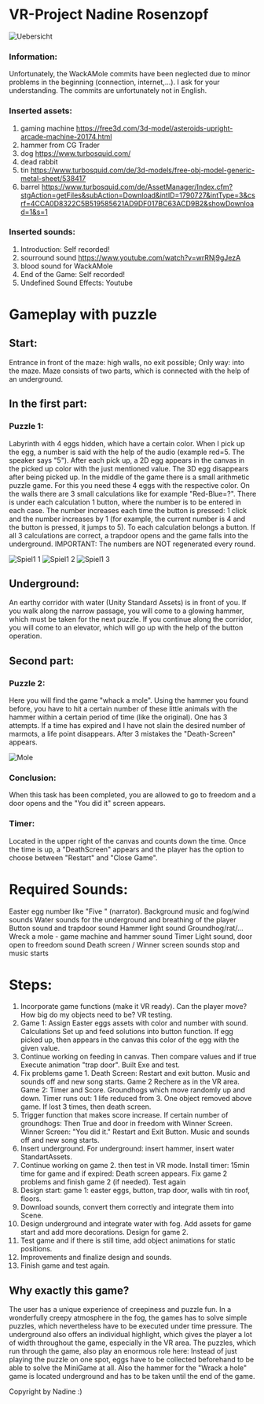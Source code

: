 # VR-Project Nadine Rosenzopf
![Uebersicht](https://user-images.githubusercontent.com/72389468/164446175-9380c068-ebab-4cfd-a22a-30196b6a0213.JPG)


### Information:
Unfortunately, the WackAMole commits have been neglected due to minor problems in the beginning (connection, internet,...). I ask for your understanding.
The commits are unfortunately not in English.

### Inserted assets:
1. gaming machine https://free3d.com/3d-model/asteroids-upright-arcade-machine-20174.html 
2. hammer from CG Trader
3. dog https://www.turbosquid.com/
4. dead rabbit
5. tin https://www.turbosquid.com/de/3d-models/free-obj-model-generic-metal-sheet/538417
6. barrel https://www.turbosquid.com/de/AssetManager/Index.cfm?stgAction=getFiles&subAction=Download&intID=1790727&intType=3&csrf=4CCA0D8322C5B519585621AD9DF017BC63ACD9B2&showDownload=1&s=1

### Inserted sounds:
1. Introduction: Self recorded!
2. sourround sound https://www.youtube.com/watch?v=wrRNj9gJezA 
3. blood sound for WackAMole
5. End of the Game: Self recorded!
6. Undefined Sound Effects: Youtube




# Gameplay with puzzle
## Start: 
Entrance in front of the maze: high walls, no exit possible; Only way: into the maze.
Maze consists of two parts, which is connected with the help of an underground.
## In the first part:
### Puzzle 1:
Labyrinth with 4 eggs hidden, which have a certain color. When I pick up the egg, a number is said with the help of the audio (example red=5. The speaker says "5").
After each pick up, a 2D egg appears in the canvas in the picked up color with the just mentioned value.
The 3D egg disappears after being picked up.
In the middle of the game there is a small arithmetic puzzle game. For this you need these 4 eggs with the respective color. On the walls there are 3 small calculations like for example "Red-Blue=?". There is under each calculation 1 button, where the number is to be entered in each case. The number increases each time the button is pressed: 1 click and the number increases by 1 (for example, the current number is 4 and the button is pressed, it jumps to 5). To each calculation belongs a button. If all 3 calculations are correct, a trapdoor opens and the game falls into the underground. IMPORTANT: The numbers are NOT regenerated every round.

![Spiel1 1](https://user-images.githubusercontent.com/72389468/164445084-e431bc2e-37f3-4384-a692-1c218f73879d.JPG)
![Spiel1 2](https://user-images.githubusercontent.com/72389468/164445135-5c37fb3a-cf6b-4b99-ab7f-3fc9880b31cc.JPG)
![Spiel1 3](https://user-images.githubusercontent.com/72389468/164445160-70c48221-05a8-4129-a57b-dcef425cf59f.JPG)


## Underground:
An earthy corridor with water (Unity Standard Assets) is in front of you. If you walk along the narrow passage, you will come to a glowing hammer, which must be taken for the next puzzle. If you continue along the corridor, you will come to an elevator, which will go up with the help of the button operation.

## Second part:

### Puzzle 2:
Here you will find the game "whack a mole". Using the hammer you found before, you have to hit a certain number of these little animals with the hammer within a certain period of time (like the original). One has 3 attempts. If a time has expired and I have not slain the desired number of marmots, a life point disappears. After 3 mistakes the "Death-Screen" appears.

![Mole](https://user-images.githubusercontent.com/72389468/164448619-148da3d0-cd03-49e5-bd5c-ffd5380443d4.png)

### Conclusion:
When this task has been completed, you are allowed to go to freedom and a door opens and the "You did it" screen appears.

### Timer:
Located in the upper right of the canvas and counts down the time. Once the time is up, a "DeathScreen" appears and the player has the option to choose between "Restart" and "Close Game".


# Required Sounds:
Easter egg number like "Five " (narrator).
Background music and fog/wind sounds
Water sounds for the underground and breathing of the player
Button sound and trapdoor sound
Hammer light sound
Groundhog/rat/...
Wreck a mole - game machine and hammer sound
Timer Light sound, door open to freedom sound
Death screen / Winner screen sounds stop and music starts

# Steps: 
1. Incorporate game functions (make it VR ready). Can the player move?
How big do my objects need to be? VR testing.
2. Game 1: Assign Easter eggs assets with color and number with sound. Calculations
Set up and feed solutions into button function. If egg picked up, then appears
in the canvas this color of the egg with the given value.
3. Continue working on feeding in canvas. Then compare values and if true
Execute animation "trap door". Built Exe and test.
4. Fix problems game 1.
Death Screen: Restart and exit button. Music and sounds off and new song starts.
Game 2 Rechere as in the VR area.
Game 2: Timer and Score. Groundhogs which move randomly up and down. Timer
runs out: 1 life reduced from 3. One object removed above game. If lost 3 times,
then death screen.
6. Trigger function that makes score increase. If certain number of groundhogs:
Then True and door in freedom with Winner Screen. Winner Screen: "You did it."
Restart and Exit Button. Music and sounds off and new song starts.
7. Insert underground. For underground: insert hammer, insert water StandartAssets.
8. Continue working on game 2. then test in VR mode. Install timer: 15min time for game and if expired: Death screen appears.
Fix game 2 problems and finish game 2 (if needed). Test again
10. Design start: game 1: easter eggs, button, trap door, walls with tin roof, floors.
11. Download sounds, convert them correctly and integrate them into Scene.
12. Design underground and integrate water with fog. Add assets for game start and
add more decorations. Design for game 2.
13. Test game and if there is still time, add object animations for static positions.
14. Improvements and finalize design and sounds.
15. Finish game and test again.

## Why exactly this game?
The user has a unique experience of creepiness and puzzle fun. In a wonderfully creepy atmosphere in the fog, the games has to solve simple puzzles, which nevertheless have to be executed under time pressure. The underground also offers an individual highlight, which gives the player a lot of width throughout the game, especially in the VR area. The puzzles, which run through the game, also play an enormous role here: Instead of just playing the puzzle on one spot, eggs have to be collected beforehand to be able to solve the MiniGame at all. Also the hammer for the "Wrack a hole" game is located underground and has to be taken until the end of the game.


Copyright by Nadine :)
